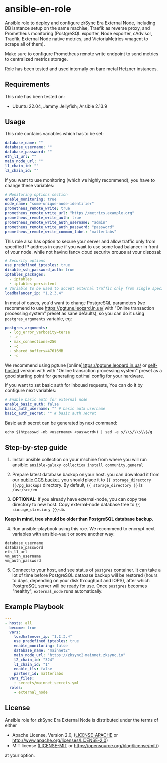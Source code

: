 # ansible-en-role

Ansible role to deploy and configure zkSync Era External Node, including DB isntance setup on the same machine, Traefik as reverse proxy, and Prometheus monitoring (PostgreSQL exporter, Node exporter, cAdvisor, Traefik, External Node native metrics, and VictoriaMetrics vmagent to scrape all of them).

Make sure to configure Prometheus remote write endpoint to send metrics to centralized metrics storage.

Role has been tested and used internally on bare metal Hetzner instances.

## Requirements

This role has been tested on:

* Ubuntu 22.04, Jammy Jellyfish; Ansible 2.13.9

## Usage

This role contains variables which has to be set:

```yaml
database_name: ""
database_username: ""
database_password: ""
eth_l1_url: ""
main_node_url: ""
l1_chain_id: ""
l2_chain_id: ""
```

If you want to use monitoring (which we highly recommend), you have to change these variables:

```yaml
# Monitoring options section
enable_monitoring: true
node_name: "some-unique-node-identifier"
prometheus_remote_write: true
prometheus_remote_write_url: "https://metrics.example.org"
prometheus_remote_write_auth: true
prometheus_remote_write_auth_username: "admin"
prometheus_remote_write_auth_password: "password"
prometheus_remote_write_common_label: "matterlabs"
```

This role also has option to secure your server and allow traffic only from specified IP address in case if you want
to use some load balancer in front of your node, while not having fancy cloud security groups at your disposal:

```yaml
# Security options
use_predefined_iptables: true
disable_ssh_password_auth: true
iptables_packages:
  - iptables
  - iptables-persistent
# Variable to be used to accept external traffic only from single specified IP
loadbalancer_ip: "1.2.3.4"
```

In most of cases, you'd want to change PostgreSQL parameters (we recommend to use <https://pgtune.leopard.in.ua/> with "Online transaction processing system" preset as sane defaults), so you can do it using `postgres_arguments` variable, eg:

```yaml
postgres_arguments:
  - log_error_verbosity=terse
  - -c
  - max_connections=256
  - -c
  - shared_buffers=47616MB
  - -c
```

We recommend using pgtune [online]<https://pgtune.leopard.in.ua/> or [self-hosted](https://github.com/le0pard/pgtune) version with with "Online transaction processing system" preset as a good starting point for generating optimal config for your hardware.

If you want to set basic auth for inbound requests, You can do it by configure next variables:
```yaml
# Enable basic auth for external node
enable_basic_auth: false
basic_auth_username: "" # basic auth username
basic_auth_secret: "" # basic auth secret
```
Basic auth secret can be generated by next command:

`echo $(htpasswd -nb <username> <password>) | sed -e s/\\$/\\$\\$/g`

## Step-by-step guide

1. Install ansible collection on your machine from where you will run ansible:
`ansible-galaxy collection install community.general`

2. Prepare latest database backup on your host. you can download it from our [public GCS bucket](https://storage.googleapis.com/zksync-era-mainnet-external-node-backups/external_node_latest.pgdump).
you should place it to `{{ storage_directory }}/pg_backups` directory. By default, `{{ storage_directory }}` is `/usr/src/en`

3. **OPTIONAL**: If you already have external-node, you can copy tree directory to new host. Copy external-node database tree to `{{ storage_directory }}/db`.

**Keep in mind, tree should be older than PostgreSQL database backup.**

4. Run ansible-playbook using this role. We recommend to encrypt next variables with ansible-vault or some another way:

```
database_username
database_password
eth_l1_url
vm_auth_username
vm_auth_password
```

5. Connect to your host, and see status of `postgres` container. It can take a lot of time before PostgreSQL database backup will be restored (hours to days, depending on your disk throughput and IOPS), after which PostgreSQL server will be ready for use. Once `postgres` becomes "healthy", `external_node` runs automatically.

## Example Playbook

```yaml
---
- hosts: all
  become: true
  vars:
    loadbalancer_ip: "1.2.3.4"
    use_predefined_iptables: true
    enable_monitoring: false
    database_name: "mainnet2"
    main_node_url: "https://zksync2-mainnet.zksync.io"
    l2_chain_id: "324"
    l1_chain_id: "1"
    enable_tls: false
    partner_id: matterlabs
  vars_files:
    - secrets/mainnet_secrets.yml
  roles:
    - external_node
```

## License

Ansible role for zkSync Era External Node is distributed under the terms of either

* Apache License, Version 2.0, ([LICENSE-APACHE](LICENSE-APACHE) or <http://www.apache.org/licenses/LICENSE-2.0>)
* MIT license ([LICENSE-MIT](LICENSE-MIT) or <https://opensource.org/blog/license/mit/>)

at your option.
